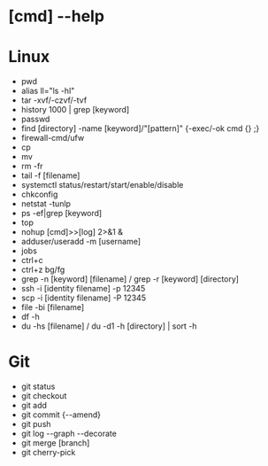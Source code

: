 # [cmd] --help

# Linux
  - pwd
  - alias ll="ls -hl"
  - tar -xvf/-czvf/-tvf
  - history 1000 | grep [keyword]
  - passwd
  - find [directory] -name [keyword]/"[pattern]" {-exec/-ok cmd {} \;}
  - firewall-cmd/ufw
  - cp
  - mv
  - rm -fr
  - tail -f [filename]
  - systemctl status/restart/start/enable/disable
  - chkconfig
  - netstat -tunlp
  - ps -ef|grep [keyword]
  - top
  - nohup [cmd]>>[log] 2>&1 &
  - adduser/useradd -m [username]
  - jobs
  - ctrl+c
  - ctrl+z bg/fg
  - grep -n [keyword] [filename] / grep -r [keyword] [directory]
  - ssh -i [identity filename] -p 12345
  - scp -i [identity filename] -P 12345
  - file -bi [filename]
  - df -h
  - du -hs [filename] / du -d1 -h [directory] | sort -h

# Git
  - git status
  - git checkout
  - git add
  - git commit {--amend}
  - git push
  - git log --graph --decorate
  - git merge [branch]
  - git cherry-pick